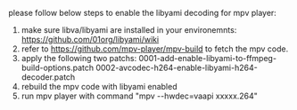 please follow below steps to enable the libyami decoding for mpv player:
1. make sure libva/libyami are installed in your environemnts: https://github.com/01org/libyami/wiki
2. refer to https://github.com/mpv-player/mpv-build to fetch the mpv code.
3. apply the following two patchs:
   0001-add-enable-libyami-to-ffmpeg-build-options.patch
   0002-avcodec-h264-enable-libyami-h264-decoder.patch
4. rebuild the mpv code with libyami enabled
5. run mpv player with command "mpv --hwdec=vaapi xxxxx.264"
